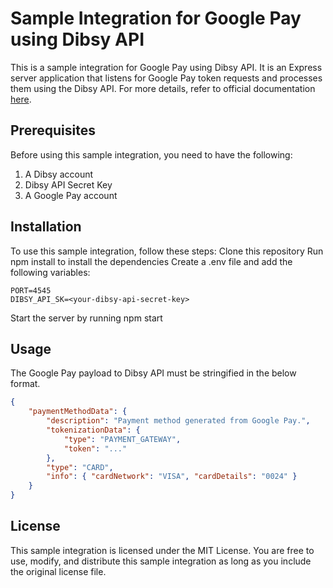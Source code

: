 # Sample Integration for Google Pay using Dibsy API

This is a sample integration for Google Pay using Dibsy API. It is an Express server application that listens for Google Pay token requests and processes them using the Dibsy API. For more details, refer to official documentation [here](https://dibsy.dev/docs/google-pay/overview).

## Prerequisites

Before using this sample integration, you need to have the following:

1. A Dibsy account
2. Dibsy API Secret Key
3. A Google Pay account

## Installation

To use this sample integration, follow these steps:
Clone this repository
Run npm install to install the dependencies
Create a .env file and add the following variables:

```shell
PORT=4545
DIBSY_API_SK=<your-dibsy-api-secret-key>
```

Start the server by running npm start

## Usage

The Google Pay payload to Dibsy API must be stringified in the below format.

```json
{
	"paymentMethodData": {
		"description": "Payment method generated from Google Pay.",
		"tokenizationData": {
			"type": "PAYMENT_GATEWAY",
			"token": "..."
		},
		"type": "CARD",
		"info": { "cardNetwork": "VISA", "cardDetails": "0024" }
	}
}
```

## License

This sample integration is licensed under the MIT License. You are free to use, modify, and distribute this sample integration as long as you include the original license file.
